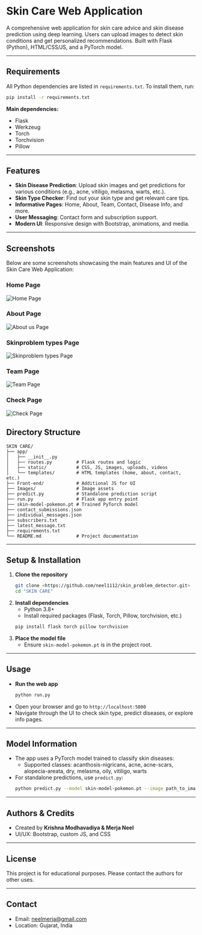 # Skin Care Web Application

A comprehensive web application for skin care advice and skin disease prediction using deep learning. Users can upload images to detect skin conditions and get personalized recommendations. Built with Flask (Python), HTML/CSS/JS, and a PyTorch model.

---

## Requirements
All Python dependencies are listed in `requirements.txt`. To install them, run:
```bash
pip install -r requirements.txt
```

**Main dependencies:**
- Flask
- Werkzeug
- Torch
- Torchvision
- Pillow

---

## Features
- **Skin Disease Prediction**: Upload skin images and get predictions for various conditions (e.g., acne, vitiligo, melasma, warts, etc.).
- **Skin Type Checker**: Find out your skin type and get relevant care tips.
- **Informative Pages**: Home, About, Team, Contact, Disease Info, and more.
- **User Messaging**: Contact form and subscription support.
- **Modern UI**: Responsive design with Bootstrap, animations, and media.

---

## Screenshots

Below are some screenshots showcasing the main features and UI of the Skin Care Web Application:

### Home Page
![Home Page](HOMESS.png)

### About Page
![About us Page](ABOUTSS.png)

### Skinproblem types Page
![Skinproblem types Page](SKINSS.png)


### Team Page
![Team Page](TEAMSS.png)

### Check Page
![Check Page](CHECKSS.png)












## Directory Structure
```
SKIN CARE/
├── app/
│   ├── __init__.py
│   ├── routes.py         # Flask routes and logic
│   ├── static/           # CSS, JS, images, uploads, videos
│   └── templates/        # HTML templates (home, about, contact, etc.)
├── Front-end/            # Additional JS for UI
├── Images/               # Image assets
├── predict.py            # Standalone prediction script
├── run.py                # Flask app entry point
├── skin-model-pokemon.pt # Trained PyTorch model
├── contact_submissions.json
├── individual_messages.json
├── subscribers.txt
├── latest_message.txt
├── requirements.txt
└── README.md             # Project documentation
```

---

## Setup & Installation
1. **Clone the repository**
   ```bash
   git clone <https://github.com/neel1112/skin_problem_detector.git>
   cd "SKIN CARE"
   ```
2. **Install dependencies**
   - Python 3.8+
   - Install required packages (Flask, Torch, Pillow, torchvision, etc.)
   ```bash
   pip install flask torch pillow torchvision
   ```
3. **Place the model file**
   - Ensure `skin-model-pokemon.pt` is in the project root.

---

## Usage
- **Run the web app**
  ```bash
  python run.py
  ```
- Open your browser and go to `http://localhost:5000`
- Navigate through the UI to check skin type, predict diseases, or explore info pages.

---

## Model Information
- The app uses a PyTorch model trained to classify skin diseases:
  - Supported classes: acanthosis-nigricans, acne, acne-scars, alopecia-areata, dry, melasma, oily, vitiligo, warts
- For standalone predictions, use `predict.py`:
  ```bash
  python predict.py --model skin-model-pokemon.pt --image path_to_image.jpg
  ```

---

## Authors & Credits
- Created by **Krishna Modhavadiya & Merja Neel**
- UI/UX: Bootstrap, custom JS, and CSS

---

## License
This project is for educational purposes. Please contact the authors for other uses.

---

## Contact
- Email: neelmerja@gmail.com
- Location: Gujarat, India
